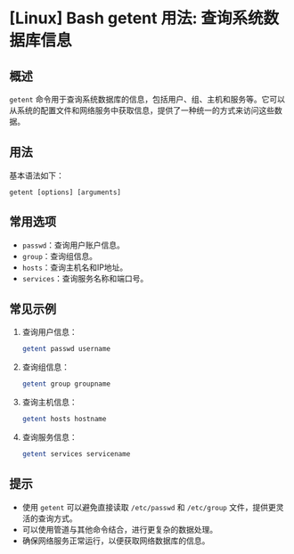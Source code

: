# [Linux] Bash getent 用法: 查询系统数据库信息

## 概述
`getent` 命令用于查询系统数据库的信息，包括用户、组、主机和服务等。它可以从系统的配置文件和网络服务中获取信息，提供了一种统一的方式来访问这些数据。

## 用法
基本语法如下：
```
getent [options] [arguments]
```

## 常用选项
- `passwd`：查询用户账户信息。
- `group`：查询组信息。
- `hosts`：查询主机名和IP地址。
- `services`：查询服务名称和端口号。

## 常见示例
1. 查询用户信息：
   ```bash
   getent passwd username
   ```

2. 查询组信息：
   ```bash
   getent group groupname
   ```

3. 查询主机信息：
   ```bash
   getent hosts hostname
   ```

4. 查询服务信息：
   ```bash
   getent services servicename
   ```

## 提示
- 使用 `getent` 可以避免直接读取 `/etc/passwd` 和 `/etc/group` 文件，提供更灵活的查询方式。
- 可以使用管道与其他命令结合，进行更复杂的数据处理。
- 确保网络服务正常运行，以便获取网络数据库的信息。